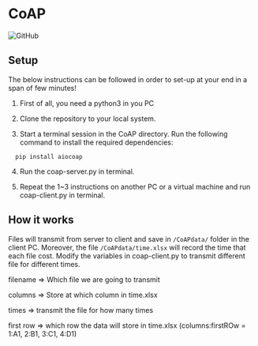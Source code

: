 # CoAP
![GitHub](https://img.shields.io/badge/Language-Python-blue.svg)

## Setup

The below instructions can be followed in order to set-up at your end in a span of few minutes!

1. First of all, you need a python3 in you PC

2. Clone the repository to your local system.

3. Start a terminal session in the CoAP directory. Run the following command to install the required dependencies:
```
  pip install aiocoap
```
4. Run the coap-server.py in terminal.

5. Repeat the 1~3 instructions on another PC or a virtual machine and run coap-client.py in terminal.

## How it works
Files will transmit from server to client and save in `/CoAPdata/` folder in the client PC. Moreover, the file `/CoAPdata/time.xlsx` will record the time that each file cost. 
Modify the variables in coap-client.py to transmit different file for different times.

filename => Which file we are going to transmit

columns => Store at which column in time.xlsx

times => transmit the file for how many times

first row => which row the data will store in time.xlsx (columns:firstROw =  1:A1, 2:B1, 3:C1, 4:D1)



